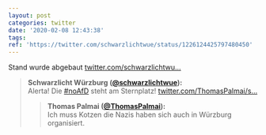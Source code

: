 ```yaml
---
layout: post
categories: twitter
date: '2020-02-08 12:43:38'
tags: 
ref: 'https://twitter.com/schwarzlichtwue/status/1226124425797480450'
---
```

Stand wurde abgebaut [twitter.com/schwarzlichtwu…](https://twitter.com/schwarzlichtwue/status/1226106496674652160)
> <b>Schwarzlicht Würzburg ([@schwarzlichtwue](https://twitter.com/schwarzlichtwue)):</b>  
>Alerta! Die [#noAfD](/t/noafd) steht am Sternplatz! [twitter.com/ThomasPalmai/s…](https://twitter.com/ThomasPalmai/status/1226102954039664640)  
>> <b>Thomas Palmai ([@ThomasPalmai](https://twitter.com/ThomasPalmai)):</b>    
>>Ich muss Kotzen die Nazis haben sich auch in Würzburg organisiert.     
>  
>  

